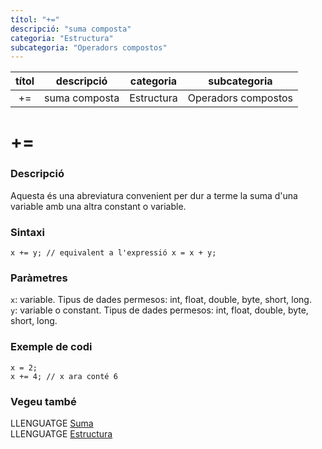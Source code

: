 ```yaml
---
títol: "+="
descripció: "suma composta"
categoria: "Estructura"
subcategoria: "Operadors compostos"
---
```


| títol | descripció   | categoria  | subcategoria        |
| :---: | :----------: | :--------: | :-----------------: |
| +=    | suma composta | Estructura | Operadors compostos |

# +=

### Descripció

Aquesta és una abreviatura convenient per dur a terme la suma d'una variable amb una altra constant o variable.

### Sintaxi

`x += y; // equivalent a l'expressió x = x + y;`

### Paràmetres

`x`: variable. Tipus de dades permesos: int, float, double, byte, short, long.  
`y`: variable o constant. Tipus de dades permesos: int, float, double, byte, short, long.

### Exemple de codi

```
x = 2;
x += 4; // x ara conté 6
```

### Vegeu també

LLENGUATGE [Suma](../Operadors-aritmetics/suma.md)  
LLENGUATGE [Estructura](../../Estructura.md)  
